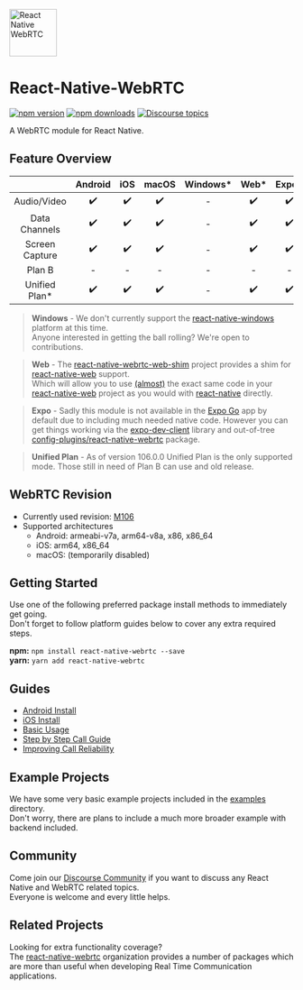 [<img src="https://avatars.githubusercontent.com/u/42463376" alt="React Native WebRTC" style="height: 6em;" />](https://github.com/react-native-webrtc/react-native-webrtc)

# React-Native-WebRTC

[![npm version](https://img.shields.io/npm/v/react-native-webrtc)](https://www.npmjs.com/package/react-native-webrtc)
[![npm downloads](https://img.shields.io/npm/dm/react-native-webrtc)](https://www.npmjs.com/package/react-native-webrtc)
[![Discourse topics](https://img.shields.io/discourse/topics?server=https%3A%2F%2Freact-native-webrtc.discourse.group%2F)](https://react-native-webrtc.discourse.group/)

A WebRTC module for React Native.

## Feature Overview

|  | Android | iOS | macOS | Windows* | Web* | Expo* |
| :-: | :-------: | :---: | :-----: | :--------: | :----: | :-----: |
| Audio/Video | :heavy_check_mark: | :heavy_check_mark: | :heavy_check_mark: | - | :heavy_check_mark: | :heavy_check_mark: |
| Data Channels | :heavy_check_mark: | :heavy_check_mark: | :heavy_check_mark: | - | :heavy_check_mark: | :heavy_check_mark: |
| Screen Capture | :heavy_check_mark: | :heavy_check_mark: | :heavy_check_mark: | - | :heavy_check_mark: | :heavy_check_mark: |
| Plan B | - | - | - | - | - | - |
| Unified Plan* | :heavy_check_mark: | :heavy_check_mark: | :heavy_check_mark: | - | :heavy_check_mark: | :heavy_check_mark: |

> **Windows** - We don't currently support the [react-native-windows](https://github.com/microsoft/react-native-windows) platform at this time.  
Anyone interested in getting the ball rolling? We're open to contributions.

> **Web** - The [react-native-webrtc-web-shim](https://github.com/react-native-webrtc/react-native-webrtc-web-shim) project provides a shim for [react-native-web](https://github.com/necolas/react-native-web) support.  
Which will allow you to use [(almost)](https://github.com/react-native-webrtc/react-native-webrtc-web-shim/tree/main#setup) the exact same code in your [react-native-web](https://github.com/necolas/react-native-web) project as you would with [react-native](https://reactnative.dev/) directly.  

> **Expo** - Sadly this module is not available in the [Expo Go](https://expo.dev/client) app by default due to including much needed native code. However you can get things working via the [expo-dev-client](https://docs.expo.dev/development/getting-started/) library and out-of-tree [config-plugins/react-native-webrtc](https://github.com/expo/config-plugins/tree/master/packages/react-native-webrtc) package.  

> **Unified Plan** - As of version 106.0.0 Unified Plan is the only supported mode. Those still in need of Plan B can use and old release.

## WebRTC Revision

* Currently used revision: [M106](https://github.com/jitsi/webrtc/tree/M106)
* Supported architectures
  * Android: armeabi-v7a, arm64-v8a, x86, x86_64
  * iOS: arm64, x86_64
  * macOS: (temporarily disabled)

## Getting Started

Use one of the following preferred package install methods to immediately get going.  
Don't forget to follow platform guides below to cover any extra required steps.  

**npm:** `npm install react-native-webrtc --save`  
**yarn:** `yarn add react-native-webrtc`  

## Guides

- [Android Install](./Documentation/AndroidInstallation.md)
- [iOS Install](./Documentation/iOSInstallation.md)
- [Basic Usage](./Documentation/BasicUsage.md)
- [Step by Step Call Guide](./Documentation/CallGuide.md)
- [Improving Call Reliability](./Documentation/ImprovingCallReliability.md)

## Example Projects

We have some very basic example projects included in the [examples](./examples) directory.  
Don't worry, there are plans to include a much more broader example with backend included.  

## Community

Come join our [Discourse Community](https://react-native-webrtc.discourse.group/) if you want to discuss any React Native and WebRTC related topics.  
Everyone is welcome and every little helps.  

## Related Projects

Looking for extra functionality coverage?  
The [react-native-webrtc](https://github.com/react-native-webrtc) organization provides a number of packages which are more than useful when developing Real Time Communication applications.  
